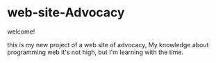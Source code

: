 # web-site-Advocacy

welcome!

this is my new project of a web site of advocacy, My knowledge about programming web it's not high, but I'm learning with the time.

